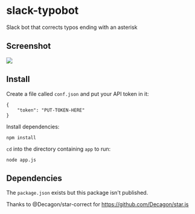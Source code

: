 # slack-typobot

Slack bot that corrects typos ending with an asterisk

## Screenshot

![](http://i.imgur.com/1YWEUOS.gif)

## Install

Create a file called `conf.json` and put your API token in it:

    {
        "token": "PUT-TOKEN-HERE"
    }

Install dependencies:

    npm install

`cd` into the directory containing `app` to run:

    node app.js

## Dependencies

The `package.json` exists but this package isn't published.

Thanks to @Decagon/star-correct for https://github.com/Decagon/star.js